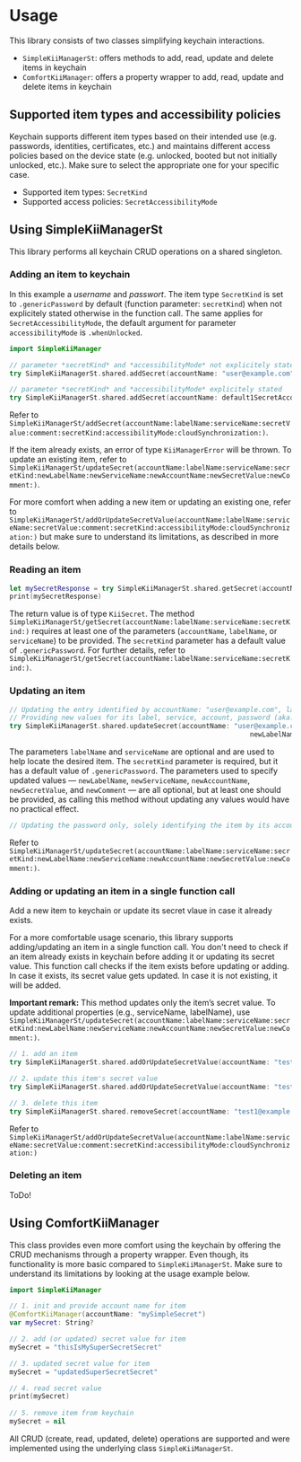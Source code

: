 # Usage
This library consists of two classes simplifying keychain interactions.

* ``SimpleKiiManagerSt``: offers methods to add, read, update and delete items in keychain
* ``ComfortKiiManager``: offers a property wrapper to add, read, update and delete items in keychain

## Supported item types and accessibility policies
Keychain supports different item types based on their intended use (e.g. passwords, identities, certificates, etc.) and maintains different access policies based on the device state (e.g. unlocked, booted but not initially unlocked, etc.). Make sure to select the appropriate one for your specific case.
* Supported item types: ``SecretKind``
* Supported access policies: ``SecretAccessibilityMode``

## Using SimpleKiiManagerSt
This library performs all keychain CRUD operations on a shared singleton.

### Adding an item to keychain
In this example a *username* and *passwort*. The item type ``SecretKind`` is set to `.genericPassword` by default (function parameter: `secretKind`) when not explicitely stated otherwise in the function call. The same applies for ``SecretAccessibilityMode``, the default argument for parameter `accessibilityMode` is `.whenUnlocked`.
```swift
import SimpleKiiManager

// parameter *secretKind* and *accessibilityMode* not explicitely stated as the default values are used
try SimpleKiiManagerSt.shared.addSecret(accountName: "user@example.com", labelName: "ExampleLogin", serviceName: "ExampleMailService", secretValue: "mySuperSecretPassword", comment: "E-Mail login for example user")

// parameter *secretKind* and *accessibilityMode* explicitely stated
try SimpleKiiManagerSt.shared.addSecret(accountName: default1SecretAccountName, labelName: defaultSecretLabelName, serviceName: defaultSecretServiceName, secretValue: default1SecretValue, comment: default1comment, secretKind: .genericPassword, accessibilityMode: .afterFirstUnlock)
```
Refer to ``SimpleKiiManagerSt/addSecret(accountName:labelName:serviceName:secretValue:comment:secretKind:accessibilityMode:cloudSynchronization:)``.

If the item already exists, an error of type ``KiiManagerError`` will be thrown. To update an existing item, refer to ``SimpleKiiManagerSt/updateSecret(accountName:labelName:serviceName:secretKind:newLabelName:newServiceName:newAccountName:newSecretValue:newComment:)``.

For more comfort when adding a new item or updating an existing one, refer to ``SimpleKiiManagerSt/addOrUpdateSecretValue(accountName:labelName:serviceName:secretValue:comment:secretKind:accessibilityMode:cloudSynchronization:)`` but make sure to understand its limitations, as described in more details below.

### Reading an item
```swift
let mySecretResponse = try SimpleKiiManagerSt.shared.getSecret(accountName: "user@example.com")
print(mySecretResponse)
```
The return value is of type ``KiiSecret``. The method ``SimpleKiiManagerSt/getSecret(accountName:labelName:serviceName:secretKind:)`` requires at least one of the parameters (`accountName`, `labelName`, or `serviceName`) to be provided. The `secretKind` parameter has a default value of `.genericPassword`. For further details, refer to ``SimpleKiiManagerSt/getSecret(accountName:labelName:serviceName:secretKind:)``.


### Updating an item
```swift
// Updating the entry identified by accountName: "user@example.com", labelName: "ExampleLogin", serviceName: "ExampleMailService"
// Providing new values for its label, service, account, password (aka. secret value) and comment
try SimpleKiiManagerSt.shared.updateSecret(accountName: "user@example.com", labelName: "ExampleLogin", serviceName: "ExampleMailService",
                                                            newLabelName: "NewLabelName", newServiceName: "NewServiceName", newAccountName: "newUser@example.com", newSecretValue: "newPaSsWoRd", newComment: "Username changed")
```
The parameters `labelName` and `serviceName` are optional and are used to help locate the desired item. The `secretKind` parameter is required, but it has a default value of `.genericPassword`. The parameters used to specify updated values — `newLabelName`, `newServiceName`, `newAccountName`, `newSecretValue`, and `newComment` — are all optional, but at least one should be provided, as calling this method without updating any values would have no practical effect.
```swift
// Updating the password only, solely identifying the item by its account name.

```
Refer to ``SimpleKiiManagerSt/updateSecret(accountName:labelName:serviceName:secretKind:newLabelName:newServiceName:newAccountName:newSecretValue:newComment:)``.

### Adding or updating an item in a single function call
Add a new item to keychain or update its secret vlaue in case it already exists.

For a more comfortable usage scenario, this library supports adding/updating an item in a single function call. You don't need to check if an item already exists in keychain before adding it or updating its secret value. This function call checks if the item exists before updating or adding. In case it exists, its secret value gets updated. In case it is not existing, it will be added.

**Important remark:** This method updates only the item’s secret value. To update additional properties (e.g., serviceName, labelName), use ``SimpleKiiManagerSt/updateSecret(accountName:labelName:serviceName:secretKind:newLabelName:newServiceName:newAccountName:newSecretValue:newComment:)``.

```swift
// 1. add an item
try SimpleKiiManagerSt.shared.addOrUpdateSecretValue(accountName: "test1@example.com", labelName: "SimpleKiiManagerLabel", secretValue: "ThisIsMySuperSecretPassword1ForTestingPurpose")

// 2. update this item's secret value
try SimpleKiiManagerSt.shared.addOrUpdateSecretValue(accountName: "test1@example.com", labelName: "SimpleKiiManagerLabel", secretValue: "NewSuperSecretPasswordForTesting")

// 3. delete this item
try SimpleKiiManagerSt.shared.removeSecret(accountName: "test1@example.com")
```
Refer to ``SimpleKiiManagerSt/addOrUpdateSecretValue(accountName:labelName:serviceName:secretValue:comment:secretKind:accessibilityMode:cloudSynchronization:)``

### Deleting an item
ToDo!

## Using ComfortKiiManager
This class provides even more comfort using the keychain by offering the CRUD mechanisms through a property wrapper. Even though, its functionality is more basic compared to ``SimpleKiiManagerSt``. Make sure to understand its limitations by looking at the usage example below.

```swift
import SimpleKiiManager

// 1. init and provide account name for item
@ComfortKiiManager(accountName: "mySimpleSecret")
var mySecret: String?

// 2. add (or updated) secret value for item
mySecret = "thisIsMySuperSecretSecret"

// 3. updated secret value for item 
mySecret = "updatedSuperSecretSecret"

// 4. read secret value
print(mySecret)
    
// 5. remove item from keychain
mySecret = nil
```
All CRUD (create, read, updated, delete) operations are supported and were implemented using the underlying class ``SimpleKiiManagerSt``.
